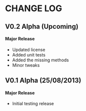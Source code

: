 CHANGE LOG
==========


## V0.2 Alpha (Upcoming)
#### Major Release

* Updated license
* Added unit tests
* Added the missing methods
* Minor tweaks


## V0.1 Alpha (25/08/2013)
#### Major Release

* Initial testing release
